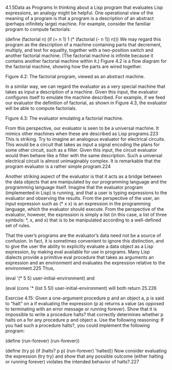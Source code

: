 4.1.5Data as Programs
In thinking about a Lisp program that evaluates Lisp expressions, an analogy might be helpful. One operational view of the meaning of a program is that a program is a description of an abstract (perhaps infinitely large) machine. For example, consider the familiar program to compute factorials:

(define (factorial n)
  (if (= n 1)
      1
      (* (factorial (- n 1)) n)))
We may regard this program as the description of a machine containing parts that decrement, multiply, and test for equality, together with a two-position switch and another factorial machine. (The factorial machine is infinite because it contains another factorial machine within it.) Figure 4.2 is a flow diagram for the factorial machine, showing how the parts are wired together.


Figure 4.2: The factorial program, viewed as an abstract machine.

In a similar way, we can regard the evaluator as a very special machine that takes as input a description of a machine. Given this input, the evaluator configures itself to emulate the machine described. For example, if we feed our evaluator the definition of factorial, as shown in Figure 4.3, the evaluator will be able to compute factorials.


Figure 4.3: The evaluator emulating a factorial machine.

From this perspective, our evaluator is seen to be a universal machine. It mimics other machines when these are described as Lisp programs.223 This is striking. Try to imagine an analogous evaluator for electrical circuits. This would be a circuit that takes as input a signal encoding the plans for some other circuit, such as a filter. Given this input, the circuit evaluator would then behave like a filter with the same description. Such a universal electrical circuit is almost unimaginably complex. It is remarkable that the program evaluator is a rather simple program.224

Another striking aspect of the evaluator is that it acts as a bridge between the data objects that are manipulated by our programming language and the programming language itself. Imagine that the evaluator program (implemented in Lisp) is running, and that a user is typing expressions to the evaluator and observing the results. From the perspective of the user, an input expression such as (* x x) is an expression in the programming language, which the evaluator should execute. From the perspective of the evaluator, however, the expression is simply a list (in this case, a list of three symbols: *, x, and x) that is to be manipulated according to a well-defined set of rules.

That the user’s programs are the evaluator’s data need not be a source of confusion. In fact, it is sometimes convenient to ignore this distinction, and to give the user the ability to explicitly evaluate a data object as a Lisp expression, by making eval available for use in programs. Many Lisp dialects provide a primitive eval procedure that takes as arguments an expression and an environment and evaluates the expression relative to the environment.225 Thus,

(eval '(* 5 5) user-initial-environment)
and

(eval (cons '* (list 5 5)) 
      user-initial-environment)
will both return 25.226

Exercise 4.15: Given a one-argument procedure p and an object a, p is said to “halt” on a if evaluating the expression (p a) returns a value (as opposed to terminating with an error message or running forever). Show that it is impossible to write a procedure halts? that correctly determines whether p halts on a for any procedure p and object a. Use the following reasoning: If you had such a procedure halts?, you could implement the following program:

(define (run-forever)
  (run-forever))

(define (try p)
  (if (halts? p p)
      (run-forever)
      'halted))
Now consider evaluating the expression (try try) and show that any possible outcome (either halting or running forever) violates the intended behavior of halts?.227